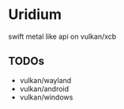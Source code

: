 # Uridium
swift metal like api on vulkan/xcb

## TODOs
- vulkan/wayland
- vulkan/android
- vulkan/windows
